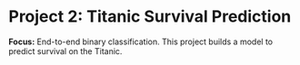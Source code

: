# Project 2: Titanic Survival Prediction
**Focus:** End-to-end binary classification.
This project builds a model to predict survival on the Titanic.
